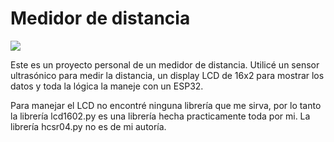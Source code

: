# Medidor de distancia

![](https://github.com/lucasigna/medidor_de_distancia/blob/main/)

Este es un proyecto personal de un medidor de distancia. Utilicé un sensor ultrasónico para medir la distancia, un display LCD de 16x2 para mostrar los datos y toda la lógica la maneje con un ESP32. 

Para manejar el LCD no encontré ninguna librería que me sirva, por lo tanto la librería lcd1602.py es una librería hecha practicamente toda por mi. La librería hcsr04.py no es de mi autoría.
